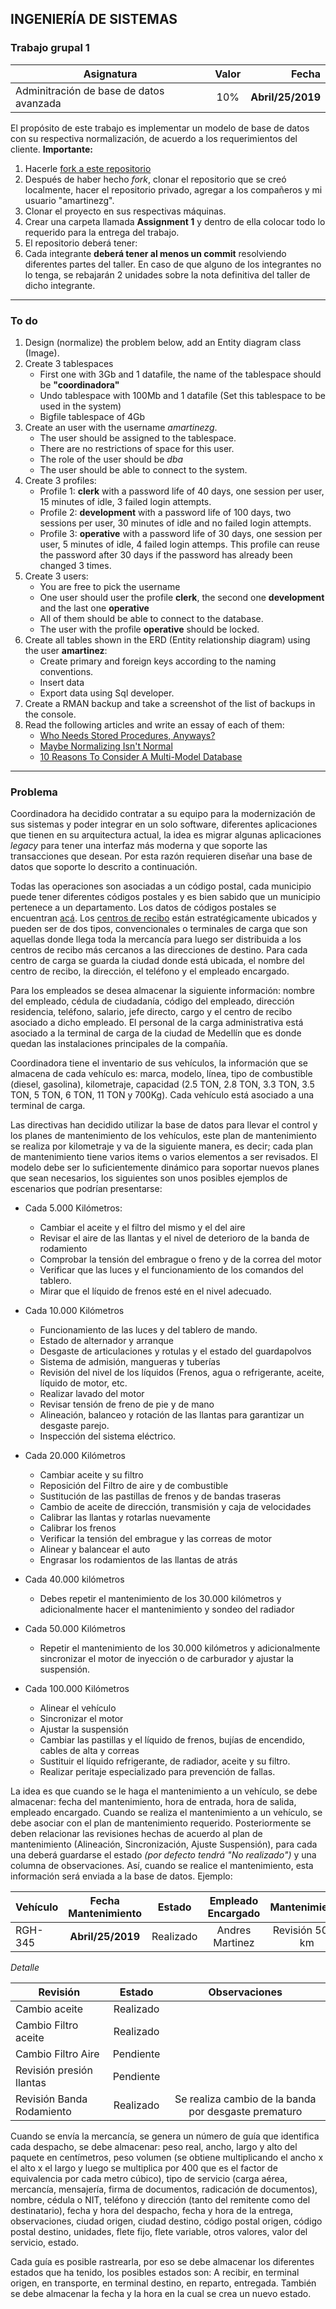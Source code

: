## INGENIERÍA DE SISTEMAS
### Trabajo grupal 1
| Asignatura        | Valor           | Fecha  |
| ------------- |:-------------:| -----:|
| Adminitración de base de datos avanzada      | 10% |  **Abril/25/2019** |

El propósito de este trabajo es implementar un modelo de base de datos con su respectiva normalización, de acuerdo a los requerimientos del cliente.
**Importante:**
1. Hacerle [fork a este repositorio](https://help.github.com/en/articles/fork-a-repo#fork-an-example-repository)
2. Después de haber hecho _fork_, clonar el repositorio que se creó localmente, hacer el repositorio privado, agregar a los compañeros y mi usuario "amartinezg".
3. Clonar el proyecto en sus respectivas máquinas.
4. Crear una carpeta llamada **Assignment 1** y dentro de ella colocar todo lo requerido para la entrega del trabajo.
5. El repositorio deberá tener:
6. Cada integrante **deberá tener al menos un commit** resolviendo diferentes partes del taller. En caso de que alguno de los integrantes no lo tenga, se rebajarán 2 unidades sobre la nota definitiva del taller de dicho integrante.
---
### To do
1. Design (normalize) the problem below, add an Entity diagram class (Image).
2. Create 3 tablespaces
    * First one with 3Gb and 1 datafile, the name of the tablespace should be **"coordinadora"**
    * Undo tablespace with 100Mb and 1 datafile (Set this tablespace to be used in the system)
    * Bigfile tablespace of 4Gb
3. Create an user with the username *amartinezg*.
    * The user should be assigned to the tablespace.
    * There are no restrictions of space for this user.
    * The role of the user should be _dba_
    * The user should be able to connect to the system.
4. Create 3 profiles:
    * Profile 1: **clerk** with a password life of 40 days, one session per user, 15 minutes of idle, 3 failed login attempts.
    * Profile 2: **development** with a password life of 100 days, two sessions per user, 30 minutes of idle and no failed login attempts.
    * Profile 3: **operative** with a password life of 30 days, one session per user, 5 minutes of idle, 4 failed login attemps. This profile can reuse the password after 30 days if the password has already been changed 3 times.
5. Create 3 users:
   * You are free to pick the username
   * One user should user the profile **clerk**, the second one **development** and the last one **operative**
   * All of them should be able to connect to the database.
   * The user with the profile **operative** should be locked.
6. Create all tables shown in the ERD (Entity relationship diagram) using the user **amartinez**:
    * Create primary and foreign keys according to the naming conventions.
    * Insert data
    * Export data using Sql developer.
7. Create a RMAN backup and take a screenshot of the list of backups in the console.
8. Read the following articles and write an essay of each of them:
    * [Who Needs Stored Procedures, Anyways?](https://blog.codinghorror.com/who-needs-stored-procedures-anyways/)
    * [Maybe Normalizing Isn't Normal](https://blog.codinghorror.com/maybe-normalizing-isnt-normal/)
    * [10 Reasons To Consider A Multi-Model Database](http://highscalability.com/blog/2015/3/4/10-reasons-to-consider-a-multi-model-database.html)
---
### Problema
Coordinadora ha decidido contratar a su equipo para la modernización de sus sistemas y poder integrar en un solo software, diferentes aplicaciones que tienen en su arquitectura actual, la idea es migrar algunas aplicaciones _legacy_ para tener una interfaz más moderna y que soporte las transacciones que desean. Por esta razón requieren diseñar una base de datos que soporte lo descrito a continuación.

Todas las operaciones son asociadas a un código postal, cada municipio puede tener diferentes códigos postales y es bien sabido que un municipio pertenece a un departamento. Los datos de códigos postales se encuentran [acá](data/C_digos_Postales_Nacionales.csv). Los [centros de recibo](http://www.coordinadora.com/centros-de-recibo/) están estratégicamente ubicados y pueden ser de dos tipos, convencionales o terminales de carga que son aquellas donde llega toda la mercancía para luego ser distribuida a los centros de recibo más cercanos a las direcciones de destino. Para cada centro de carga se guarda la ciudad donde está ubicada, el nombre del centro de recibo, la dirección, el teléfono y el empleado encargado.

Para los empleados se desea almacenar la siguiente información: nombre del empleado, cédula de ciudadanía, código del empleado, dirección residencia, teléfono, salario, jefe directo, cargo y el centro de recibo asociado a dicho empleado. El personal de la carga administrativa está asociado a la terminal de carga de la ciudad de Medellín que es donde quedan las instalaciones principales de la compañía.

Coordinadora tiene el inventario de sus vehículos, la información que se almacena de cada vehículo es: marca, modelo, línea, tipo de combustible (diesel, gasolina), kilometraje, capacidad (2.5 TON, 2.8 TON, 3.3 TON, 3.5 TON, 5 TON, 6 TON, 11 TON y 700Kg). Cada vehículo está asociado a una terminal de carga.

Las directivas han decidido utilizar la base de datos para llevar el control y los planes de mantenimiento de los vehículos, este plan de mantenimiento se realiza por kilometraje y va de la siguiente manera, es decir; cada plan de mantenimiento tiene varios items o varios elementos a ser revisados. El modelo debe ser lo suficientemente dinámico para soportar nuevos planes que sean necesarios, los siguientes son unos posibles ejemplos de escenarios que podrían presentarse:

* Cada 5.000 Kilómetros:
    - Cambiar el aceite y el filtro del mismo y el del aire
    - Revisar el aire de las llantas y el nivel de deterioro de la banda de rodamiento
    - Comprobar la tensión del embrague o freno y de la correa del motor
    - Verificar que las luces y el funcionamiento de los comandos del tablero.
    - Mirar que el líquido de frenos esté en el nivel adecuado.

* Cada 10.000 Kilómetros
    - Funcionamiento de las luces y del tablero de mando.
    - Estado de alternador y arranque
    - Desgaste de articulaciones y rotulas y el estado del guardapolvos
    - Sistema de admisión, mangueras y tuberías
    - Revisión del nivel de los líquidos (Frenos, agua o refrigerante, aceite, líquido de motor, etc.
    - Realizar lavado del motor
    - Revisar tensión de freno de pie y de mano
    - Alineación, balanceo y rotación de las llantas para garantizar un desgaste parejo.
    - Inspección del sistema eléctrico.

* Cada 20.000 Kilómetros
    - Cambiar aceite y su filtro
    - Reposición del Filtro de aire y de combustible
    - Sustitución de las pastillas de frenos y de bandas traseras
    - Cambio de aceite de dirección, transmisión y caja de velocidades
    - Calibrar las llantas y rotarlas nuevamente
    - Calibrar los frenos
    - Verificar la tensión del embrague y las correas de motor
    - Alinear y balancear el auto
    - Engrasar los rodamientos de las llantas de atrás

* Cada 40.000 kilómetros
    - Debes repetir el mantenimiento de los 30.000 kilómetros y adicionalmente hacer el mantenimiento y sondeo del radiador

* Cada 50.000 Kilómetros
    - Repetir el mantenimiento de los 30.000 kilómetros y adicionalmente sincronizar el motor de inyección o de  carburador y ajustar la suspensión.

* Cada 100.000 Kilómetros
    - Alinear el vehículo
    - Sincronizar el motor
    - Ajustar la suspensión
    - Cambiar las pastillas y el líquido de frenos, bujías de encendido, cables de alta y correas
    - Sustituir el líquido refrigerante, de radiador, aceite y su filtro.
    - Realizar peritaje especializado para prevención de fallas.

La idea es que cuando se le haga el mantenimiento a un vehículo, se debe almacenar: fecha del mantenimiento, hora de entrada, hora de salida, empleado encargado. Cuando se realiza el mantenimiento a un vehículo, se debe asociar con el plan de mantenimiento requerido. Posteriormente se deben relacionar las revisiones hechas de acuerdo al plan de mantenimiento (Alineación, Sincronización, Ajuste Suspensión), para cada una deberá guardarse el estado *(por defecto tendrá "No realizado")* y una columna de observaciones. Así, cuando se realice el mantenimiento, esta información será enviada a la base de datos. Ejemplo:

| Vehículo | Fecha Mantenimiento | Estado  | Empleado Encargado | Mantenimiento |
| ------------- |:-------------:| :-----:| :----: | :---: |
| RGH-345 | **Abril/25/2019** | Realizado | Andres Martinez | Revisión 5000 km |

*Detalle*

| Revisión | Estado | Observaciones |
|--------|:----:|:---:|
| Cambio aceite | Realizado ||
| Cambio Filtro aceite | Realizado ||
| Cambio Filtro Aire | Pendiente ||
| Revisión presión llantas | Pendiente ||
| Revisión Banda Rodamiento | Realizado | Se realiza cambio de la banda por desgaste prematuro |


Cuando se envía la mercancía, se genera un número de guía que identifica cada despacho, se debe almacenar: peso real, ancho, largo y alto del paquete en centímetros, peso volumen (se obtiene multiplicando el ancho x el alto x el largo y luego se multiplica por 400 que es el factor de equivalencia por cada metro cúbico), tipo de servicio (carga aérea, mercancía, mensajería, firma de documentos, radicación de documentos), nombre, cédula o NIT, teléfono y dirección (tanto del remitente como del destinatario), fecha y hora del despacho, fecha y hora de la entrega, observaciones, ciudad origen, ciudad destino, código postal origen, código postal destino, unidades, flete fijo, flete variable, otros valores, valor del servicio, estado.

Cada guía es posible rastrearla, por eso se debe almacenar los diferentes estados que ha tenido, los posibles estados son: A recibir, en terminal origen, en transporte, en terminal destino, en reparto, entregada. También se debe almacenar la fecha y la hora en la cual se crea un nuevo estado.
